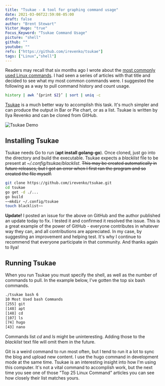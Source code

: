 ```yaml
---
title: "Tsukae - A tool for graphing command usage"
date: 2021-03-06T22:59:08-05:00
draft: false
author: "Brent Stewart"
Victor_Hugo: "true"
Focus_Keyword: "Tsukae Command Usage"
picture: "shell"
github: ""
youtube: ""
refs: ["https://github.com/irevenko/tsukae"]
tags: ["Linux","shell"]
---
```

Readers may recall that six months ago I wrote about the [most commonly used Linux commands](/200817_MostCommonLinuxCommand).  I had seen a series of articles with that title and decided to see what my most common commands were.  I suggested the following as a way to pull command history and count usage.
```bash
history | awk ‘{print $2}’ | sort | uniq -c
```

[Tsukae](https://github.com/irevenko/tsukae) is a much better way to accomplish this task.  It's much simpler and can produce the output in Bar or Pie chart, or as a list.  Tsukae is written by Ilya Revenko and can be cloned from GitHub.

![Tsukae Demo](/tsukae.gif)

## Installing Tsukae
Tsukae needs Go to run (__apt install golang-go__).  Once cloned, just go into the directory and build the executable.  Tsukae expects a _blacklist_ file to be present at _~/.config/tsukae/blacklist_.  ~~This may be created automatically in future releases, but I got an error when I first ran the program and so created the file myself.~~

```bash
git clone https://github.com/irevenko/tsukae.git  
cd tsukae  
go get -d ./...  
go build   
~~mkdir ~/.config/tsukae  
touch blacklist~~
```
__Update!__  I posted an issue for the above on GitHub and the author published an update today to fix.  I tested it and confirmed it resolved the issue.  This is a great example of the power of GitHub - everyone contributes in whatever way they can, and all contributions are appreciated.  In my case, by suggesting an improvement and helping test.  It's why I continue to recommend that everyone participate in that community.  And thanks again to Ilya!

## Running Tsukae
When you run Tsukae you must specify the shell, as well as the number of commands to pull.  In the example below, I've gotten the top six bash commands.

```bash
./tsukae bash 6  
10 Most Used bash Commands  
[255] git  
[148] apt  
[148] cd  
[107] ls  
[74] hugo  
[43] nano  
```

Commands list _cd_ and _ls_ might be uninteresting.  Adding those to the _blacklist_ text file will omit them in the future.

Git is a weird command to run most often, but I tend to run it a lot to sync the blog and upload new content.  I use the hugo command in development mode at the same time.  Tsukae is an interesting insight into how I'm using this computer.  It's not a vital command to accomplish work, but the next time you see one of those "Top 25 Linux Command" articles you can see how closely their list matches yours.
